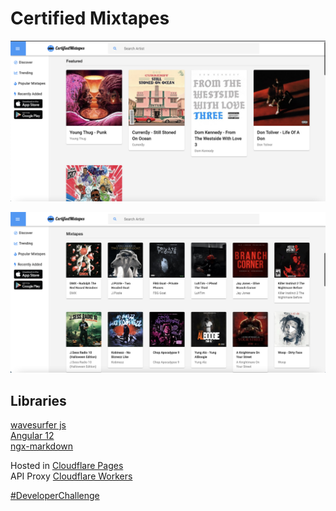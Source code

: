 # Certified Mixtapes

![homepage feat](ctmz-images/feat.png)

![homepage mixtapes](ctmz-images/mixtapes.png)

## Libraries

[wavesurfer js](https://wavesurfer-js.org/)<br>
[Angular 12](https://angular.io/)<br>
[ngx-markdown](https://www.npmjs.com/package/ngx-markdown)

Hosted in [Cloudflare Pages](https://pages.cloudflare.com/)<br>
API Proxy [Cloudflare Workers](https://workers.cloudflare.com/)


[#DeveloperChallenge](https://twitter.com/hashtag/developerchallenge)
